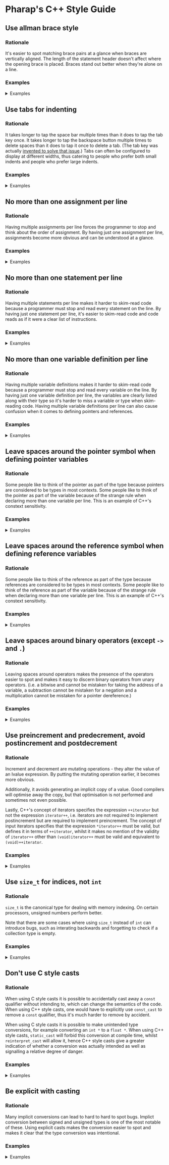 # Pharap's C++ Style Guide

## Use allman brace style

### Rationale

It's easier to spot matching brace pairs at a glance when braces are vertically aligned.
The length of the statement header doesn't affect where the opening brace is placed.
Braces stand out better when they're alone on a line.

### Examples

<details><summary>Examples</summary>

**Good**
```cpp
int main(void)
{
	const auto integers = std::make_array(3, 5, 7, 9);
	
	int total = 0;
	
	for(size_t i = 0; i < integers.size(); ++i)
	{
		total += integers[i];
		if(integers[i] > 5)
			std::cout << integers[i] << '\n';
	}
	
	std::cout << total;
}
```

**Bad**
```cpp
int main(void) {
	const auto integers = std::make_array(3, 5, 7, 9);
	
	int total = 0;
	
	for(size_t i = 0; i < integers.size(); ++i) {
		total += integers[i];
		if(integers[i] > 5)
			std::cout << integers[i] << '\n';
	}
	
	std::cout << total;
}
```

**Bad**
```cpp
int main(void)
{ const auto integers = std::make_array(3, 5, 7, 9);
	
	int total = 0;
	
	for(size_t i = 0; i < integers.size(); ++i)
	{ total += integers[i];
		if(integers[i] > 5)
			std::cout << integers[i] << '\n';
	}
	
	std::cout << total;
}
```

**Bad**
```cpp
int main(void)
{
	const auto integers = std::make_array(3, 5, 7, 9);
	
	int total = 0;
	
	for(size_t i = 0; i < integers.size(); ++i)
	{
		total += integers[i];
		if(integers[i] > 5)
			std::cout << integers[i] << '\n'; }
	
	std::cout << total; }
```

</details>

## Use tabs for indenting

### Rationale

It takes longer to tap the space bar multiple times than it does to tap the tab key once.
It takes longer to tap the backspace button multiple times to delete spaces than it does to tap it once to delete a tab.
(The tab key was actually [invented to solve that issue](https://en.wikipedia.org/wiki/Tab_key#History).)
Tabs can often be configured to display at different widths, thus catering to people who prefer both small indents and people who prefer large indents.

### Examples

<details><summary>Examples</summary>

**Good**
```cpp
int main(void)
{
	const auto integers = std::make_array(3, 5, 7, 9);
	
	int total = 0;
	
	for(size_t i = 0; i < integers.size(); ++i)
	{
		total += integers[i];
		if(integers[i] > 5)
			std::cout << integers[i] << '\n';
	}
	
	std::cout << total;
}
```

**Bad**
```cpp
int main(void)
{
    const auto integers = std::make_array(3, 5, 7, 9);
    
    int total = 0;
    
    for(size_t i = 0; i < integers.size(); ++i)
    {
        total += integers[i];
        if(integers[i] > 5)
            std::cout << integers[i] << '\n';
    }
    
    std::cout << total;
}
```


**Bad**
```cpp
int main(void)
{
  const auto integers = std::make_array(3, 5, 7, 9);
  
  int total = 0;
  
  for(size_t i = 0; i < integers.size(); ++i)
  {
    total += integers[i];
    if(integers[i] > 5)
      std::cout << integers[i] << '\n';
  }
  
  std::cout << total;
}
```

</details>

## No more than one assignment per line

### Rationale

Having multiple assignments per line forces the programmer to stop and think about the order of assignment.
By having just one assignment per line, assignments become more obvious and can be understood at a glance.

### Examples

<details><summary>Examples</summary>

**Bad**
```cpp
red = green = blue = 0;
```

**Good**
```cpp
red = 0;
green = 0;
blue = 0;
```

</details>

## No more than one statement per line

### Rationale

Having multiple statements per line makes it harder to skim-read code because a programmer must stop and read every statement on the line.
By having just one statement per line, it's easier to skim-read code and code reads as if it were a clear list of instructions.

### Examples

<details><summary>Examples</summary>

**Good**
```cpp
const int value = array[i];
++i;
```

**Bad**
```cpp
const int value = array[i++];
```

**Good**
```cpp
++i;
++j;
const int value = i + j;
```

**Bad**
```cpp
const int value = ++i + ++j;
```

</details>

## No more than one variable definition per line

### Rationale

Having multiple variable definitions makes it harder to skim-read code because a programmer must stop and read every variable on the line.
By having just one variable definition per line, the variables are clearly listed along with their type so it's harder to miss a variable or type when skim-reading code.
Having multiple variable definitions per line can also cause confusion when it comes to defining pointers and references.

### Examples

<details><summary>Examples</summary>

**Good**
```cpp
int value = 0;
int * pointer = &value;
int & reference = value;
```

**Bad**
```cpp
int value = 0, * pointer = &value, & reference = value
```

**Bad**
```cpp
int value = 0, *pointer = &value, &reference = value
```

</details>

## Leave spaces around the pointer symbol when defining pointer variables

### Rationale

Some people like to think of the pointer as part of the type because pointers are considered to be types in most contexts.
Some people like to think of the pointer as part of the variable because of the strange rule when declaring more than one variable per line.
This is an example of C++'s constext sensitivity.

### Examples

<details><summary>Examples</summary>

**Good**
```cpp
int value = 0;
int * pointer = &value;
```

**Bad**
```cpp
int value = 0;
int* pointer = &value;
```

**Bad**
```cpp
int value = 0;
int *pointer = &value;
```

</details>

## Leave spaces around the reference symbol when defining reference variables

### Rationale

Some people like to think of the reference as part of the type because references are considered to be types in most contexts.
Some people like to think of the reference as part of the variable because of the strange rule when declaring more than one variable per line.
This is an example of C++'s constext sensitivity.

### Examples

<details><summary>Examples</summary>

**Good**
```cpp
int value = 0;
int & reference = value;
```

**Bad**
```cpp
int value = 0;
int& reference = value;
```

**Bad**
```cpp
int value = 0;
int &reference = value;
```

</details>

## Leave spaces around binary operators (except `->` and `.`)

### Rationale

Leaving spaces around operators makes the presence of the operators easier to spot and makes it easy to discern binary operators from unary operators.
(i.e. a bitwise and cannot be mistaken for taking the address of a variable, a subtraction cannot be mistaken for a negation and a multiplication cannot be mistaken for a pointer dereference.)

### Examples

<details><summary>Examples</summary>

**Good**
```cpp
float magnitude = std::sqrt((x * x) + (y * y));
float xNormal = x / magnitude;
float yNormal = y / magnitude;
```

**Bad**
```cpp
int magnitude = std::sqrt((x*x)+(y*y));
float xNormal = x/magnitude;
float yNormal = y/magnitude;
```

</details>

## Use preincrement and predecrement, avoid postincrement and postdecrement

### Rationale

Increment and decrement are mutating operations - they alter the value of an lvalue expression.
By putting the mutating operation earlier, it becomes more obvious.

Additionally, it avoids generating an implicit copy of a value.
Good compilers will optimise away the copy, but that optimisation is not performed and sometimes not even possible.

Lastly, C++'s concept of iterators specifies the expression `++iterator` but not the expression `iterator++`, i.e. iterators are not required to implement postincrement but are required to implement preincrement.
The concept of input iterators specifies that the expression `*iterator++` must be valid, but defines it in terms of `++iterator`, whilst it makes no mention of the validity of `iterator++` other than `(void)iterator++` must be valid and equivalent to `(void)++iterator`.

### Examples

<details><summary>Examples</summary>

**Good**
```cpp
// Mutating operation is given precidence
for(size_t i = 0; i < array.size(); ++i)
	++array[i];
```

**Bad**
```cpp
// Mutating operation is at the end of the line
for(size_t i = 0; i < array.size(); i++)
	array[i]++;
```

</details>

## Use `size_t` for indices, not `int`

### Rationale

`size_t` is the canonical type for dealing with memory indexing.
On certain processors, unsigned numbers perform better.

Note that there are some cases where using `size_t` instead of `int` can introduce bugs, such as interating backwards and forgetting to check if a collection type is empty.

### Examples

<details><summary>Examples</summary>

**Good**
```cpp
// No warnings, no errors
for(size_t i = 0; i < array.size(); ++i)
	array[i] += 2;
```

**Bad**
```cpp
// Fails if `array.size() > std::numeric_limits<int>::max`.
// Produces warning about comparing signed with unsigned.
for(int i = 0; i < array.size(); ++i)
	array[i] += 2;
```

</details>

## Don't use C style casts

### Rationale

When using C style casts it is possible to accidentally cast away a `const` qualifier without intending to, which can change the semantics of the code.
When using C++ style casts, one would have to explicitly use `const_cast` to remove a `const` qualifier, thus it's much harder to remove by accident.

When using C style casts it is possible to make unintended type conversions, for example converting an `int *` to a `float *`.
When using C++ style casts, `static_cast` will forbid this conversion at compile time, whilst `reinterpret_cast` will allow it, hence C++ style casts give a greater indication of whether a conversion was actually intended as well as signalling a relative degree of danger.

### Examples

<details><summary>Examples</summary>

**Good**
```cpp
// TBC
```

</details>

## Be explicit with casting

### Rationale

Many implicit conversions can lead to hard to hard to spot bugs.
Implict conversion between signed and unsigned types is one of the most notable of these.
Using explicit casts makes the conversion easier to spot and makes it clear that the type conversion was intentional.

### Examples

<details><summary>Examples</summary>

**Good**
```cpp
// Intent is clear
std::int8_t a = -5;
std::uint8_t b = static_cast<uint8_t>(a);
```

**Bad**
```cpp
// Was the author aware that they're converting a negative?
std::int8_t a = -5;
std::uint8_t b = a;
```

</details>

